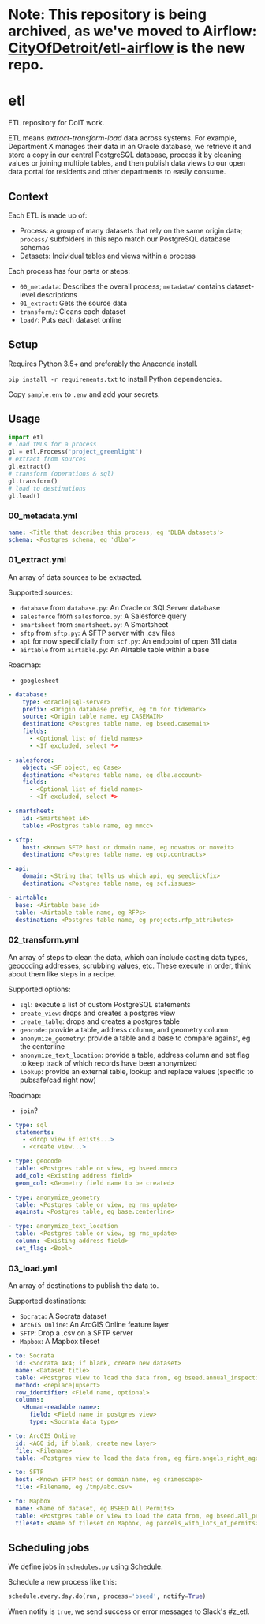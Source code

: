 # **Note: This repository is being archived, as we've moved to Airflow: [CityOfDetroit/etl-airflow](https://github.com/CityOfDetroit/etl-airflow) is the new repo.**

# etl

ETL repository for DoIT work. 

ETL means *extract-transform-load* data across systems. For example, Department X manages their data in an Oracle database, we retrieve it and store a copy in our central PostgreSQL database, process it by cleaning values or joining multiple tables, and then publish data views to our open data portal for residents and other departments to easily consume. 

## Context

Each ETL is made up of:
- Process: a group of many datasets that rely on the same origin data; `process/` subfolders in this repo match our PostgreSQL database schemas
- Datasets: Individual tables and views within a process

Each process has four parts or steps:
- `00_metadata`: Describes the overall process; `metadata/` contains dataset-level descriptions
- `01_extract`: Gets the source data
- `transform/`: Cleans each dataset
- `load/`: Puts each dataset online

## Setup

Requires Python 3.5+ and preferably the Anaconda install.

`pip install -r requirements.txt` to install Python dependencies.

Copy `sample.env` to `.env` and add your secrets.

## Usage

```python
import etl
# load YMLs for a process
gl = etl.Process('project_greenlight')
# extract from sources
gl.extract()
# transform (operations & sql)
gl.transform()
# load to destinations
gl.load()
```

### 00_metadata.yml

```yml
name: <Title that describes this process, eg 'DLBA datasets'>
schema: <Postgres schema, eg 'dlba'>
```

### 01_extract.yml

An array of data sources to be extracted. 

Supported sources:
- `database` from `database.py`: An Oracle or SQLServer database
- `salesforce` from `salesforce.py`: A Salesforce query
- `smartsheet` from `smartsheet.py`: A Smartsheet
- `sftp` from `sftp.py`: A SFTP server with .csv files
- `api` for now specificially from `scf.py`: An endpoint of open 311 data
- `airtable` from `airtable.py`: An Airtable table within a base

Roadmap:
- `googlesheet`

```yml
- database:
    type: <oracle|sql-server>
    prefix: <Origin database prefix, eg tm for tidemark>
    source: <Origin table name, eg CASEMAIN>
    destination: <Postgres table name, eg bseed.casemain>
    fields:
      - <Optional list of field names>
      - <If excluded, select *>

- salesforce:
    object: <SF object, eg Case>
    destination: <Postgres table name, eg dlba.account>
    fields:
      - <Optional list of field names>
      - <If excluded, select *>

- smartsheet: 
    id: <Smartsheet id>
    table: <Postgres table name, eg mmcc>

- sftp:
    host: <Known SFTP host or domain name, eg novatus or moveit>
    destination: <Postgres table name, eg ocp.contracts>

- api:
    domain: <String that tells us which api, eg seeclickfix>
    destination: <Postgres table name, eg scf.issues>

- airtable:
  base: <Airtable base id>
  table: <Airtable table name, eg RFPs>
  destination: <Postgres table name, eg projects.rfp_attributes>
```

### 02_transform.yml

An array of steps to clean the data, which can include casting data types, geocoding addresses, scrubbing values, etc. These execute in order, think about them like steps in a recipe.

Supported options:
- `sql`: execute a list of custom PostgreSQL statements
- `create_view`: drops and creates a postgres view
- `create_table`: drops and creates a postgres table
- `geocode`: provide a table, address column, and geometry column
- `anonymize_geometry`: provide a table and a base to compare against, eg the centerline
- `anonymize_text_location`: provide a table, address column and set flag to keep track of which records have been anonymized
- `lookup`: provide an external table, lookup and replace values (specific to pubsafe/cad right now)

Roadmap:
- `join`?

```yml
- type: sql
  statements:
    - <drop view if exists...>
    - <create view...>

- type: geocode
  table: <Postgres table or view, eg bseed.mmcc>
  add_col: <Existing address field>
  geom_col: <Geometry field name to be created>

- type: anonymize_geometry
  table: <Postgres table or view, eg rms_update>
  against: <Postgres table, eg base.centerline>

- type: anonymize_text_location
  table: <Postgres table or view, eg rms_update>
  column: <Existing address field>
  set_flag: <Bool>
```

### 03_load.yml

An array of destinations to publish the data to.

Supported destinations:
- `Socrata`: A Socrata dataset
- `ArcGIS Online`: An ArcGIS Online feature layer
- `SFTP`: Drop a .csv on a SFTP server
- `Mapbox`: A Mapbox tileset

```yml
- to: Socrata
  id: <Socrata 4x4; if blank, create new dataset> 
  name: <Dataset title>
  table: <Postgres view to load the data from, eg bseed.annual_inspections_socrata>
  method: <replace|upsert>
  row_identifier: <Field name, optional>
  columns:
    <Human-readable name>:
      field: <Field name in postgres view>
      type: <Socrata data type>

- to: ArcGIS Online
  id: <AGO id; if blank, create new layer>
  file: <Filename>
  table: <Postgres view to load the data from, eg fire.angels_night_ago>

- to: SFTP
  host: <Known SFTP host or domain name, eg crimescape>
  file: <Filename, eg /tmp/abc.csv>

- to: Mapbox
  name: <Name of dataset, eg BSEED All Permits>
  table: <Postgres table or view to load the data from, eg bseed.all_permits_mapbox>
  tileset: <Name of tileset on Mapbox, eg parcels_with_lots_of_permits>
```

## Scheduling jobs

We define jobs in `schedules.py` using [Schedule](https://schedule.readthedocs.io/en/stable/).

Schedule a new process like this:
```python
schedule.every.day.do(run, process='bseed', notify=True)
```

Wnen notify is `true`, we send success or error messages to Slack's #z_etl.
